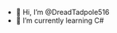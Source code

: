- 👋 Hi, I’m @DreadTadpole516
- 🌱 I’m currently learning C#
<!---
DreadTadpole516/DreadTadpole516 is a ✨ special ✨ repository because its `README.md` (this file) appears on your GitHub profile.
You can click the Preview link to take a look at your changes.
--->
